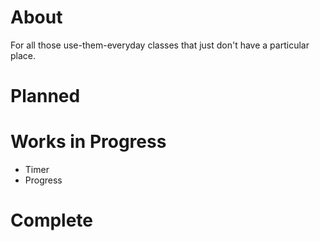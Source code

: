 # About

For all those use-them-everyday classes that just don't have a particular place.

# Planned
# Works in Progress

  * Timer
  * Progress


# Complete